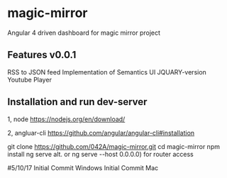 # magic-mirror
Angular 4 driven dashboard for magic mirror project

## Features v0.0.1
RSS to JSON feed
Implementation of Semantics UI JQUARY-version
Youtube Player

## Installation and run dev-server
1, node
https://nodejs.org/en/download/

2, angluar-cli
https://github.com/angular/angular-cli#installation

git clone https://github.com/042A/magic-mirror.git
cd magic-mirror
npm install
ng serve 
alt. or ng serve --host 0.0.0.0) for router access


#5/10/17
Initial Commit Windows 
Initial Commit Mac